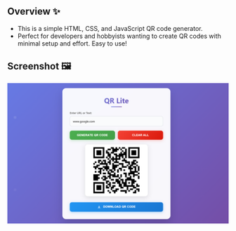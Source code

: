 ## Overview ✨ 

- This is a simple HTML, CSS, and JavaScript QR code generator.
- Perfect for developers and hobbyists wanting to create QR codes with minimal setup and effort. Easy to use!


<!------------------------------------------------->

## Screenshot 🖼️

![screenshot](screenshot.png)